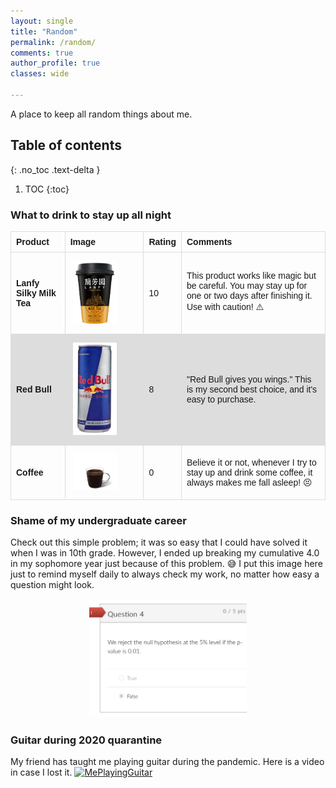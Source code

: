 ```yaml
---
layout: single
title: "Random"
permalink: /random/
comments: true
author_profile: true
classes: wide

---
```


A place to keep all random things about me.

## Table of contents
{: .no_toc .text-delta }

1. TOC
{:toc}

### What to drink to stay up all night

<style>
table {
  font-family: arial, sans-serif;
  border-collapse: collapse;
  width: 100%;
}

td, th {
  border: 1px solid #dddddd;
  text-align: left;
  padding: 8px;
}

tr:nth-child(even) {
  background-color: #dddddd;
}
</style>
<table>
  <thead>
    <tr>
      <th>Product</th>
      <th>Image</th>
      <th>Rating</th>
      <th>Comments</th>
    </tr>
  </thead>
  <tbody>
    <tr>
      <td><strong>Lanfy Silky Milk Tea</strong></td>
      <td style="padding:2.5%;width:25%;vertical-align:middle;min-width:120px">
        <img src="../assets/images/lfy.png" alt="product image" style="width:70%; height:auto; max-width:100%; max-height:200px" />
      </td>
      <td>10</td>
      <td>This product works like magic but be careful. You may stay up for one or two days after finishing it. Use with caution! ⚠️</td>
    </tr>
    <tr>
      <td><strong>Red Bull</strong></td>
      <td style="padding:2.5%;width:25%;vertical-align:middle;min-width:120px">
        <img src="../assets/images/red-bull.png" alt="product image" style="width:70%; height:auto; max-width:100%; max-height:200px" />
      </td>
      <td>8</td>
      <td>"Red Bull gives you wings." This is my second best choice, and it's easy to purchase.</td>
    </tr>
    <tr>
      <td><strong>Coffee</strong></td>
      <td style="padding:2.5%;width:25%;vertical-align:middle;min-width:120px">
        <img src="../assets/images/coffee.png" alt="product image" style="width:70%; height:auto; max-width:100%; max-height:200px" />
      </td>
      <td>0</td>
      <td>Believe it or not, whenever I try to stay up and drink some coffee, it always makes me fall asleep! 😣</td>
    </tr>
  </tbody>
</table>


### Shame of my undergraduate career

Check out this simple problem; it was so easy that I could have solved it when I was in 10th grade. However, I ended up breaking my cumulative 4.0 in my sophomore year just because of this problem. 😅 I put this image here just to remind myself daily to always check my work, no matter how easy a question might look.
<center><img src="../assets/images/shame.png" alt="product image" style="width:50%; height:auto; max-width:100%; max-height:400px; margin-left: auto; margin-right: auto;" /></center>


### Guitar during 2020 quarantine

My friend has taught me playing guitar during the pandemic. Here is a video in case I lost it.
[![MePlayingGuitar](https://res.cloudinary.com/marcomontalbano/image/upload/v1639787385/video_to_markdown/images/google-drive--1e6YvbNCuiwKoiHH-r-j5vdalmtLzu0wP-c05b58ac6eb4c4700831b2b3070cd403.jpg)](https://drive.google.com/file/d/1e6YvbNCuiwKoiHH-r-j5vdalmtLzu0wP/view?usp=sharing "MePlayingGuitar")
